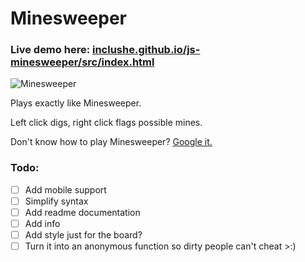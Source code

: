 # Minesweeper

### Live demo here: [inclushe.github.io/js-minesweeper/src/index.html](https://inclushe.github.io/js-minesweeper/src/index.html)

![Minesweeper](http://i.imgur.com/OBopTf6.png)

Plays exactly like Minesweeper.

Left click digs, right click flags possible mines.

Don't know how to play Minesweeper? [Google it.](https://www.google.com/webhp?sourceid=chrome-instant&ion=1&espv=2&ie=UTF-8#q=Minesweeper+rules)



### Todo:
- [ ] Add mobile support
- [ ] Simplify syntax
- [ ] Add readme documentation
- [ ] Add info
- [ ] Add style just for the board?
- [ ] Turn it into an anonymous function so dirty people can't cheat >:)
